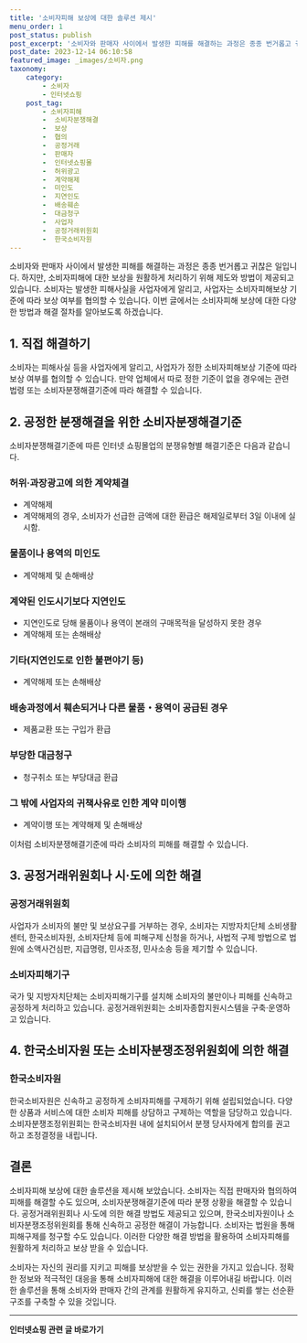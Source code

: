 ```yaml
---
title: '소비자피해 보상에 대한 솔루션 제시'
menu_order: 1
post_status: publish
post_excerpt: '소비자와 판매자 사이에서 발생한 피해를 해결하는 과정은 종종 번거롭고 귀찮은 일입니다. 하지만, 소비자피해에 대한 보상을 원활하게 처리하기 위해 제도와 방법이 제공되고 있습니다. 소비자는 발생한 피해사실을 사업자에게 알리고, 사업자는 소비자피해보상 기준에 따라 보상 여부를 협의할 수 있습니다. 이번 글에서는 소비자피해 보상에 대한 다양한 방법과 해결 절차를 알아보도록 하겠습니다.'
post_date: 2023-12-14 06:10:58
featured_image: _images/소비자.png
taxonomy:
    category:
        - 소비자
        - 인터넷쇼핑
    post_tag:
        - 소비자피해
        -  소비자분쟁해결
        -  보상
        -  협의
        -  공정거래
        -  판매자
        -  인터넷쇼핑몰
        -  허위광고
        -  계약해제
        -  미인도
        -  지연인도
        -  배송훼손
        -  대금청구
        -  사업자
        -  공정거래위원회
        -  한국소비자원
---
```



소비자와 판매자 사이에서 발생한 피해를 해결하는 과정은 종종 번거롭고 귀찮은 일입니다. 하지만, 소비자피해에 대한 보상을 원활하게 처리하기 위해 제도와 방법이 제공되고 있습니다. 소비자는 발생한 피해사실을 사업자에게 알리고, 사업자는 소비자피해보상 기준에 따라 보상 여부를 협의할 수 있습니다. 이번 글에서는 소비자피해 보상에 대한 다양한 방법과 해결 절차를 알아보도록 하겠습니다.

## 1. 직접 해결하기

소비자는 피해사실 등을 사업자에게 알리고, 사업자가 정한 소비자피해보상 기준에 따라 보상 여부를 협의할 수 있습니다. 만약 업체에서 따로 정한 기준이 없을 경우에는 관련 법령 또는 소비자분쟁해결기준에 따라 해결할 수 있습니다.

## 2. 공정한 분쟁해결을 위한 소비자분쟁해결기준

소비자분쟁해결기준에 따른 인터넷 쇼핑몰업의 분쟁유형별 해결기준은 다음과 같습니다.

### 허위·과장광고에 의한 계약체결
- 계약해제
- 계약해제의 경우, 소비자가 선급한 금액에 대한 환급은 해제일로부터 3일 이내에 실시함.

### 물품이나 용역의 미인도
- 계약해제 및 손해배상

### 계약된 인도시기보다 지연인도
- 지연인도로 당해 물품이나 용역이 본래의 구매목적을 달성하지 못한 경우
- 계약해제 또는 손해배상 

### 기타(지연인도로 인한 불편야기 등)
- 계약해제 또는 손해배상 

### 배송과정에서 훼손되거나 다른 물품・용역이 공급된 경우
- 제품교환 또는 구입가 환급 

### 부당한 대금청구
- 청구취소 또는 부당대금 환급 

### 그 밖에 사업자의 귀책사유로 인한 계약 미이행
- 계약이행 또는 계약해제 및 손해배상 

이처럼 소비자분쟁해결기준에 따라 소비자의 피해를 해결할 수 있습니다.


## 3. 공정거래위원회나 시·도에 의한 해결

### 공정거래위원회
사업자가 소비자의 불만 및 보상요구를 거부하는 경우, 소비자는 지방자치단체 소비생활센터, 한국소비자원, 소비자단체 등에 피해구제 신청을 하거나, 사법적 구제 방법으로 법원에 소액사건심판, 지급명령, 민사조정, 민사소송 등을 제기할 수 있습니다.

### 소비자피해기구
국가 및 지방자치단체는 소비자피해기구를 설치해 소비자의 불만이나 피해를 신속하고 공정하게 처리하고 있습니다. 공정거래위원회는 소비자종합지원시스템을 구축·운영하고 있습니다. 

## 4. 한국소비자원 또는 소비자분쟁조정위원회에 의한 해결

### 한국소비자원
한국소비자원은 신속하고 공정하게 소비자피해를 구제하기 위해 설립되었습니다. 다양한 상품과 서비스에 대한 소비자 피해를 상담하고 구제하는 역할을 담당하고 있습니다. 소비자분쟁조정위원회는 한국소비자원 내에 설치되어서 분쟁 당사자에게 합의를 권고하고 조정결정을 내립니다.

## 결론

소비자피해 보상에 대한 솔루션을 제시해 보았습니다. 소비자는 직접 판매자와 협의하여 피해를 해결할 수도 있으며, 소비자분쟁해결기준에 따라 분쟁 상황을 해결할 수 있습니다. 공정거래위원회나 시·도에 의한 해결 방법도 제공되고 있으며, 한국소비자원이나 소비자분쟁조정위원회를 통해 신속하고 공정한 해결이 가능합니다. 소비자는 법원을 통해 피해구제를 청구할 수도 있습니다. 이러한 다양한 해결 방법을 활용하여 소비자피해를 원활하게 처리하고 보상 받을 수 있습니다.

소비자는 자신의 권리를 지키고 피해를 보상받을 수 있는 권한을 가지고 있습니다. 정확한 정보와 적극적인 대응을 통해 소비자피해에 대한 해결을 이루어내길 바랍니다. 이러한 솔루션을 통해 소비자와 판매자 간의 관계를 원활하게 유지하고, 신뢰를 쌓는 선순환 구조를 구축할 수 있을 것입니다.
<!-- wp:separator -->
<hr class="wp-block-separator has-alpha-channel-opacity"/>
<!-- /wp:separator -->

<!-- wp:group {"backgroundColor":"base","layout":{"type":"constrained"}} -->
<div class="wp-block-group has-base-background-color has-background"><!-- wp:paragraph {"align":"center","fontSize":"medium"} -->
<p class="has-text-align-center has-large-font-size"><strong>인터넷쇼핑 관련 글 바로가기</strong></p>
<!-- /wp:paragraph -->


<!-- wp:latest-posts
{"categories":[{"id":30793,"count":19,"description":"","link":"https://uknowlaw.com/category/%ec%9d%b8%ed%84%b0%eb%84%b7%ec%87%bc%ed%95%91/","name":"인터넷쇼핑","slug":"인터넷쇼핑","taxonomy":"category","parent":0,"meta":[],"_links":{"self":[{"href":"https://uknowlaw.com/wp-json/wp/v2/categories/30793"}],"collection":[{"href":"https://uknowlaw.com/wp-json/wp/v2/categories"}],"about":[{"href":"https://uknowlaw.com/wp-json/wp/v2/taxonomies/category"}],"wp:post_type":[{"href":"https://uknowlaw.com/wp-json/wp/v2/posts?categories=30793"}],"curies":[{"name":"wp","href":"https://api.w.org/{rel}","templated":true}]}}],"postsToShow":100,"excerptLength":28,"postLayout":"grid","columns":2,"featuredImageAlign":"left","featuredImageSizeSlug":"large","fontSize":"small"} /--></div>
<!-- /wp:group -->